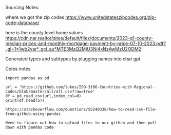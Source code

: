 Sourcing Notes:

where we got the zip codes
https://www.unitedstateszipcodes.org/zip-code-database/

here is the county level home values
https://cdn.nar.realtor/sites/default/files/documents/2023-q1-county-median-prices-and-monthly-mortgage-payment-by-price-07-10-2023.pdf?_gl=1*1wb2var*_gcl_au*MTE3MzQ2MjU3Ni4xNzAwMzU2ODM2

Generated types and subtypes by plugging names into chat gpt

Coles notes

    import pandas as pd

    url = 'https://github.com/lukes/ISO-3166-Countries-with-Regional-Codes/blob/master/all/all.csv?raw=true'
    df = pd.read_csv(url,index_col=0)
    print(df.head(5))

    https://stackoverflow.com/questions/55240330/how-to-read-csv-file-from-github-using-pandas

    Need to figure out how to upload files to our github and then pull down with pandas code
